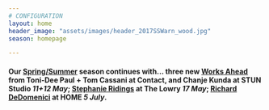 ```yaml
---
# CONFIGURATION
layout: home
header_image: "assets/images/header_2017SSWarn_wood.jpg"
season: homepage

---
```

#### Our [Spring/Summer](/current/2017-springsummer) season continues with… three new [Works Ahead](/current/2017-worksahead) from Toni-Dee Paul + Tom Cassani at Contact, and Chanje Kunda at STUN Studio *11+12 May*; [Stephanie Ridings](/current/2017-springsummer/ridings) at The Lowry *17 May*; [Richard DeDomenici](/current/2017-springsummer/redux) at HOME *5 July*.
